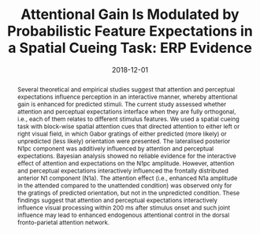 ---
# Documentation: https://wowchemy.com/docs/managing-content/

title: 'Attentional Gain Is Modulated by Probabilistic Feature Expectations in a Spatial Cueing Task: ERP Evidence'
subtitle: ''
summary: ''
authors:
- A. Marzecová
- A. Schettino
- A. Widmann
- I. SanMiguel
- S.A. Kotz
- E. Schröger
tags: []
categories: []
date: '2018-12-01'
lastmod: 2020-10-15T20:40:11+02:00
featured: false
draft: false

# Featured image
# To use, add an image named `featured.jpg/png` to your page's folder.
# Focal points: Smart, Center, TopLeft, Top, TopRight, Left, Right, BottomLeft, Bottom, BottomRight.
image:
  caption: ''
  focal_point: ''
  preview_only: false

# Projects (optional).
#   Associate this post with one or more of your projects.
#   Simply enter your project's folder or file name without extension.
#   E.g. `projects = ["internal-project"]` references `content/project/deep-learning/index.md`.
#   Otherwise, set `projects = []`.
projects: []
publishDate: '2020-10-15T18:40:11.397228Z'
publication_types:
- '2'
abstract: 'Several theoretical and empirical studies suggest that attention and perceptual expectations influence perception in an interactive manner, whereby attentional gain is enhanced for predicted stimuli. The current study assessed whether attention and perceptual expectations interface when they are fully orthogonal, i.e., each of them relates to different stimulus features. We used a spatial cueing task with block-wise spatial attention cues that directed attention to either left or right visual field, in which Gabor gratings of either predicted (more likely) or unpredicted (less likely) orientation were presented. The lateralised posterior N1pc component was additively influenced by attention and perceptual expectations. Bayesian analysis showed no reliable evidence for the interactive effect of attention and expectations on the N1pc amplitude. However, attention and perceptual expectations interactively influenced the frontally distributed anterior N1 component (N1a). The attention effect (i.e., enhanced N1a amplitude in the attended compared to the unattended condition) was observed only for the gratings of predicted orientation, but not in the unpredicted condition. These findings suggest that attention and perceptual expectations interactively influence visual processing within 200 ms after stimulus onset and such joint influence may lead to enhanced endogenous attentional control in the dorsal fronto-parietal attention network.'
publication: '*Scientific Reports*'
doi: 10/gcv5ns
---